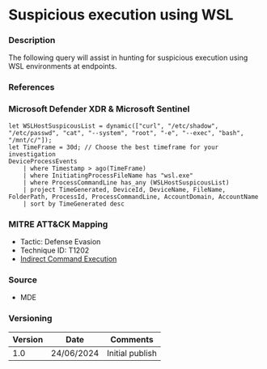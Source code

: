 # Suspicious execution using WSL

### Description

The following query will assist in hunting for suspicious execution using WSL environments at endpoints.

### References


### Microsoft Defender XDR & Microsoft Sentinel
```
let WSLHostSuspicousList = dynamic(["curl", "/etc/shadow", "/etc/passwd", "cat", "--system", "root", "-e", "--exec", "bash", "/mnt/c/"]); 
let TimeFrame = 30d; // Choose the best timeframe for your investigation
DeviceProcessEvents
    | where Timestamp > ago(TimeFrame)
    | where InitiatingProcessFileName has "wsl.exe"
    | where ProcessCommandLine has_any (WSLHostSuspicousList)
    | project TimeGenerated, DeviceId, DeviceName, FileName, FolderPath, ProcessId, ProcessCommandLine, AccountDomain, AccountName
    | sort by TimeGenerated desc 
```


### MITRE ATT&CK Mapping
- Tactic: Defense Evasion
- Technique ID: T1202
- [Indirect Command Execution](https://attack.mitre.org/techniques/T1204/001/)

### Source
- MDE

### Versioning
| Version       | Date          | Comments                          |
| ------------- |---------------| ----------------------------------|
| 1.0           | 24/06/2024    | Initial publish                   |
